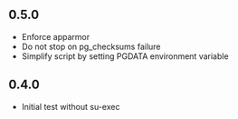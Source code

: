 ## 0.5.0

- Enforce apparmor
- Do not stop on pg_checksums failure
- Simplify script by setting PGDATA environment variable

## 0.4.0

- Initial test without su-exec
